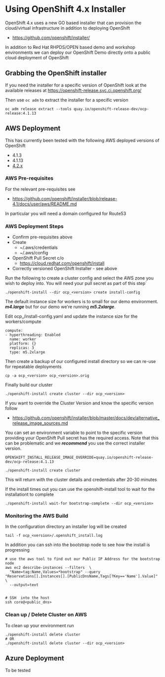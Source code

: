 # Using OpenShift 4.x Installer
OpenShift 4.x uses a new GO based installer that can provision the
cloud/virtual infrastructure in addition to deploying OpenShift

 - https://github.com/openshift/installer/

In addition to Red Hat RHPDS/OPEN based demo and workshop environments
we can deploy our OpenShift Demo directly onto a public cloud deployment
of OpenShift

## Grabbing the OpenShift installer

If you need the installer for a specific version of OpenShift look at the
available releases at https://openshift-release.svc.ci.openshift.org/

Then use `oc adm` to extract the installer for a specific version
```
oc adm release extract --tools quay.io/openshift-release-dev/ocp-release:4.1.13
```

## AWS Deployment

This has currently been tested with the following AWS deployed versions of OpenShift

 * 4.1.3
 * 4.1.13
 * [4.2.x](./OpenShift_4.2.md)

### AWS Pre-requisites
For the relevant pre-requisites see

 - https://github.com/openshift/installer/blob/release-4.1/docs/user/aws/README.md

In particular you will need a domain configured for Route53

### AWS Deployment Steps

 * Confirm pre-requisites above
 * Create
    * ~/.aws/credentials
    * ~/.aws/config
 * OpenShift Pull Secret c/o
    * https://cloud.redhat.com/openshift/install
 * Correctly versioned OpenShift Installer - see above


Run the following to create a cluster config 
and select the AWS zone you wish to deploy into.
You will need your pull secret as part of this step`
```
./openshift-install --dir ocp_<version> create install-config
```

The default instance size for workers is to small for our demo environment.
***m4.large*** but for our demo we're running ***m5.2xlarge***.

Edit ocp_<version>/install-config.yaml and update the instance size for the workers/compute
```
compute:
- hyperthreading: Enabled
  name: worker
  platform: {}
  replicas: 3
  type: m5.2xlarge
```

Then create a backup of our configured install directory so we can re-use for repeatable
deployments
```
cp -a ocp_<version> ocp_<version>.orig
```
Finally build our cluster
```
./openshift-install create cluster --dir ocp_<version>
```

If you want to override the Cluster Version and know the specific version follow

 * https://github.com/openshift/installer/blob/master/docs/dev/alternative_release_image_sources.md

You can set an environment variable to point to the specific version providing
your OpenShift Pull secret has the required access. Note that this can be problematic and we
***recommend*** you use the correct installer version.
```
OPENSHIFT_INSTALL_RELEASE_IMAGE_OVERRIDE=quay.io/openshift-release-dev/ocp-release:4.1.13

./openshift-install create cluster 
```

This will return with the cluster details and credentials after 20-30 minutes


If the install times out you can use the openshift-install tool to wait for the
installationt to complete
```
./openshift-install wait-for bootstrap-complete --dir ocp_<version>
```


### Monitoring the AWS Build
In the configuration directory an installer log will be created
```
tail -f ocp_<version>/.openshift_install.log 
```

In addition you can ssh into the bootstrap node to see how the install is progressing
```
# use the aws tool to find out our Public IP Address for the bootstrap node
aws ec2 describe-instances --filters  \
  "Name=tag:Name,Values=*bootstrap" --query "Reservations[].Instances[].[PublicDnsName,Tags[?Key=='Name'].Value]" \
  --output=text


# SSH  into the host
ssh core@<public_dns>
```


### Clean up / Delete Cluster on AWS
To clean up your environment run
```
./openshift-install delete cluster 
# OR
./openshift-install delete cluster --dir ocp_<version>
```

## Azure Deployment

To be tested
